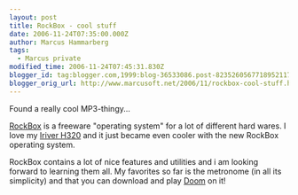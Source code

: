 ```yaml
---
layout: post
title: RockBox - cool stuff
date: 2006-11-24T07:35:00.000Z
author: Marcus Hammarberg
tags:
  - Marcus private
modified_time: 2006-11-24T07:45:31.830Z
blogger_id: tag:blogger.com,1999:blog-36533086.post-8235260567718952117
blogger_orig_url: http://www.marcusoft.net/2006/11/rockbox-cool-stuff.html
---
```



Found a
really cool MP3-thingy...

[RockBox](http://www.rockbox.org/) is a freeware "operating system" for
a lot of different hard wares. I love my [Iriver
H320](http://www.iriver.com/html/product/prpa_product.asp?pidx=42) and
it just became even cooler with the new RockBox operating system.

RockBox contains a lot of nice features and utilities and i am looking
forward to learning them all. My favorites so far is the metronome (in
all its simplicity) and that you can download and play
[Doom](http://www.rockbox.org/twiki/bin/view/Main/PluginDoom) on it!
